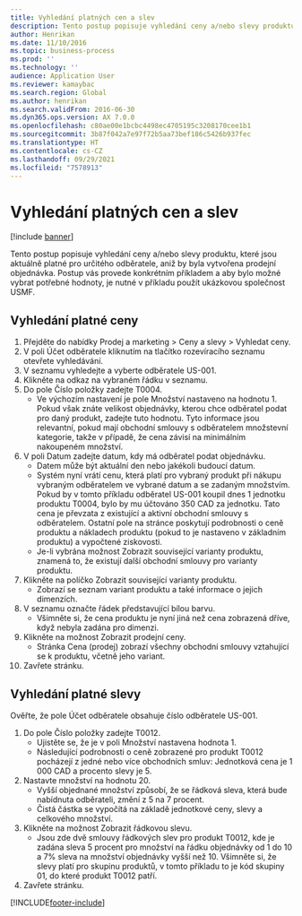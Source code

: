 ```yaml
---
title: Vyhledání platných cen a slev
description: Tento postup popisuje vyhledání ceny a/nebo slevy produktu, které jsou aktuálně platné pro určitého odběratele, aniž by byla vytvořena prodejní objednávka.
author: Henrikan
ms.date: 11/10/2016
ms.topic: business-process
ms.prod: ''
ms.technology: ''
audience: Application User
ms.reviewer: kamaybac
ms.search.region: Global
ms.author: henrikan
ms.search.validFrom: 2016-06-30
ms.dyn365.ops.version: AX 7.0.0
ms.openlocfilehash: c80ae00e1bcbc4498ec4705195c3208170cee1b1
ms.sourcegitcommit: 3b87f042a7e97f72b5aa73bef186c5426b937fec
ms.translationtype: HT
ms.contentlocale: cs-CZ
ms.lasthandoff: 09/29/2021
ms.locfileid: "7578913"
---
```

# <a name="look-up-applicable-prices-and-discounts"></a>Vyhledání platných cen a slev

[!include [banner](../../includes/banner.md)]

Tento postup popisuje vyhledání ceny a/nebo slevy produktu, které jsou aktuálně platné pro určitého odběratele, aniž by byla vytvořena prodejní objednávka. Postup vás provede konkrétním příkladem a aby bylo možné vybrat potřebné hodnoty, je nutné v příkladu použít ukázkovou společnost USMF.


## <a name="find-the-applicable-price"></a>Vyhledání platné ceny
1. Přejděte do nabídky Prodej a marketing > Ceny a slevy > Vyhledat ceny.
2. V poli Účet odběratele kliknutím na tlačítko rozevíracího seznamu otevřete vyhledávání.
3. V seznamu vyhledejte a vyberte odběratele US-001.
4. Klikněte na odkaz na vybraném řádku v seznamu.
5. Do pole Číslo položky zadejte T0004.
    * Ve výchozím nastavení je pole Množství nastaveno na hodnotu 1. Pokud však znáte velikost objednávky, kterou chce odběratel podat pro daný produkt, zadejte tuto hodnotu. Tyto informace jsou relevantní, pokud mají obchodní smlouvy s odběratelem množstevní kategorie, takže v případě, že cena závisí na minimálním nakoupeném množství.  
6. V poli Datum zadejte datum, kdy má odběratel podat objednávku. 
    * Datem může být aktuální den nebo jakékoli budoucí datum.  
    * Systém nyní vrátí cenu, která platí pro vybraný produkt při nákupu vybraným odběratelem ve vybrané datum a se zadaným množstvím. Pokud by v tomto příkladu odběratel US-001 koupil dnes 1 jednotku produktu T0004, bylo by mu účtováno 350 CAD za jednotku. Tato cena je převzata z existující a aktivní obchodní smlouvy s odběratelem.      Ostatní pole na stránce poskytují podrobnosti o ceně produktu a nákladech produktu (pokud to je nastaveno v základním produktu) a vypočtené ziskovosti.  
    * Je-li vybrána možnost Zobrazit související varianty produktu, znamená to, že existují další obchodní smlouvy pro varianty produktu.  
7. Klikněte na políčko Zobrazit související varianty produktu.
    * Zobrazí se seznam variant produktu a také informace o jejich dimenzích.  
8. V seznamu označte řádek představující bílou barvu.
    * Všimněte si, že cena produktu je nyní jiná než cena zobrazená dříve, když nebyla zadána pro dimenzi.  
9. Klikněte na možnost Zobrazit prodejní ceny.
    * Stránka Cena (prodej) zobrazí všechny obchodní smlouvy vztahující se k produktu, včetně jeho variant.  
10. Zavřete stránku.

## <a name="find-the-applicable-discount"></a>Vyhledání platné slevy
Ověřte, že pole Účet odběratele obsahuje číslo odběratele US-001.   
1. Do pole Číslo položky zadejte T0012.
    * Ujistěte se, že je v poli Množství nastavena hodnota 1.  
    * Následující podrobnosti o ceně zobrazené pro produkt T0012 pocházejí z jedné nebo více obchodních smluv: Jednotková cena je 1 000 CAD a procento slevy je 5.  
2. Nastavte množství na hodnotu 20.
    * Vyšší objednané množství způsobí, že se řádková sleva, která bude nabídnuta odběrateli, změní z 5 na 7 procent.  
    * Čistá částka se vypočítá na základě jednotkové ceny, slevy a celkového množství.  
3. Klikněte na možnost Zobrazit řádkovou slevu.
    * Jsou zde dvě smlouvy řádkových slev pro produkt T0012, kde je zadána sleva 5 procent pro množství na řádku objednávky od 1 do 10 a 7% sleva na množství objednávky vyšší než 10. Všimněte si, že slevy platí pro skupinu produktů, v tomto příkladu to je kód skupiny 01, do které produkt T0012 patří.  
4. Zavřete stránku.



[!INCLUDE[footer-include](../../../includes/footer-banner.md)]